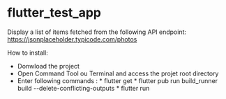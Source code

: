 # flutter_test_app
 Display a list of items fetched from the following API endpoint: https://jsonplaceholder.typicode.com/photos
 
 How to install:
 - Donwload the project
 - Open Command Tool ou Terminal and access the projet root directory
 - Enter following commands : 
       * flutter get
       * flutter pub run build_runner build --delete-conflicting-outputs
       * flutter run
